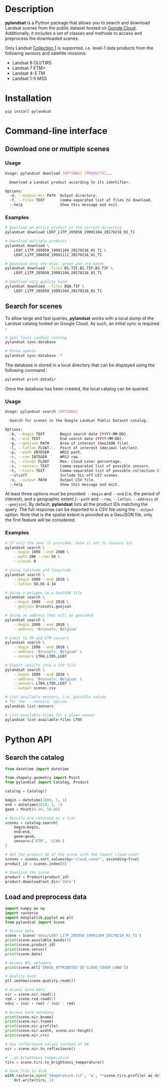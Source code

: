 # Description

**pylandsat** is a Python package that allows you to search and download
Landsat scenes from the public dataset hosted on
[Google Cloud](https://cloud.google.com/storage/docs/public-datasets/landsat).
Additionally, it includes a set of classes and methods to access and
preprocess the downloaded scenes.

Only Landsat [Collection 1](https://landsat.usgs.gov/landsat-collections) is supported, i.e. level-1 data products from the following sensors and satellite missions:

* Landsat 8 OLI/TIRS
* Landsat 7 ETM+
* Landsat 4-5 TM
* Landsat 1-5 MSS

# Installation

`pip install pylandsat`

# Command-line interface

## Download one or multiple scenes

### Usage

```bash
Usage: pylandsat download [OPTIONS] [PRODUCTS]...

  Download a Landsat product according to its identifier.

Options:
  -d, --output-dir PATH  Output directory.
  -f, --files TEXT       Comma-separated list of files to download.
  --help                 Show this message and exit.
```

### Examples

```bash
# Download an entire product in the current directory
pylandsat download LE07_L1TP_205050_19991104_20170216_01_T1

# Download multiple products
pylandsat download \
    LE07_L1TP_205050_19991104_20170216_01_T1 \
    LE07_L1TP_206050_19991111_20170216_01_T1

# Download only the blue, green and red bands
pylandsat download --files B1.TIF,B2.TIF,B3.TIF \
    LE07_L1TP_205050_19991104_20170216_01_T1

# Download only quality band
pylandsat download --files BQA.TIF \
    LE07_L1TP_205050_19991104_20170216_01_T1
```

## Search for scenes

To allow large and fast queries, **pylandsat** works with a local dump of the Landsat catalog hosted on Google Cloud. As such, an initial sync is required :

```bash
# Sync local Landsat catalog
pylandsat sync-database

# Force update
pylandsat sync-database -f
```

The database is stored in a local directory that can be displayed using the following command :

```bash
pylandsat print-datadir
```

Once the database has been created, the local catalog can be queried.

### Usage

```bash
Usage: pylandsat search [OPTIONS]

  Search for scenes in the Google Landsat Public Dataset catalog.

Options:
  -b, --begin TEXT       Begin search date (YYYY-MM-DD).
  -e, --end TEXT         End search date (YYYY-MM-DD).
  -g, --geojson PATH     Area of interest (GeoJSON file).
  -l, --latlon FLOAT...  Point of interest (decimal lat/lon).
  -p, --path INTEGER     WRS2 path.
  -r, --row INTEGER      WRS2 row.
  -c, --clouds FLOAT     Max. cloud cover percentage.
  -s, --sensors TEXT     Comma-separated list of possible sensors.
  -t, --tiers TEXT       Comma-separated list of possible collection tiers.
  --slcoff               Include SLC-off LE7 scenes.
  -o, --output PATH      Output CSV file.
  --help                 Show this message and exit.
```

At least three options must be provided: `--begin` and `--end` (i.e. the period of interest), and a geographic extent (`--path` and `--row`, `--latlon`, `--address` or `--geojson`). By default, **pylandsat** lists all the product IDs matching the query. The full response can be exported to a CSV file using the `--output` option. Note that is the spatial extent is provided as a GeoJSON file, only the first feature will be considered.

### Examples

```bash
# If only the year is provided, date is set to January 1st
pylandsat search \
    --begin 1999 --end 2000 \
    --path 206 --row 50 \
    --clouds 0

# Using latitude and longitude
pylandsat search \
    --begin 2000 --end 2010 \
    --latlon 50.85 4.34

# Using a polygon in a GeoJSON file
pylandsat search \
    --begin 2000 --end 2010 \
    --geojson brussels.geojson

# Using an address that will be geocoded
pylandsat search \
    --begin 2000 --end 2010 \
    --address 'Brussels, Belgium'

# Limit to TM and ETM sensors
pylandsat search \
    --begin 1990 --end 2010 \
    --address 'Brussels, Belgium' \
    --sensors LT04,LT05,LE07

# Export results into a CSV file
pylandsat search \
    --begin 1990 --end 2010 \
    --address 'Brussels, Belgium' \
    --sensors LT04,LT05,LE07 \
    --output scenes.csv
```

```bash
# List available sensors, i.e. possible values
# for the `--sensors` option
pylandsat list-sensors

# List available files for a given sensor
pylandsat list-available-files LT05
```

# Python API

## Search the catalog

``` python
from datetime import datetime

from shapely.geometry import Point
from pylandsat import Catalog, Product

catalog = Catalog()

begin = datetime(2000, 1, 1)
end = datetime(2010, 1, 1)
geom = Point(4.34, 50.85)

# Results are returned as a list
scenes = catalog.search(
    begin=begin,
    end=end,
    geom=geom,
    sensors=['ETM', 'LC08']
)

# Get the product ID of the scene with the lowest cloud cover
scenes = scenes.sort_values(by='cloud_cover', ascending=True)
product_id = scenes.index[0]

# Download the scene
product = Product(product_id)
product.download(out_dir='data')
```

## Load and preprocess data

``` python
import numpy as np
import rasterio
import matplotlib.pyplot as plt
from pylandsat import Scene

# Access data
scene = Scene('data/LE07_L1TP_205050_19991104_20170216_01_T1')
print(scene.available_bands())
print(scene.product_id)
print(scene.sensor)
print(scene.date)

# Access MTL metadata
print(scene.mtl['IMAGE_ATTRIBUTES']['CLOUD_COVER_LAND'])

# Quality band
plt.imshow(scene.quality.read())

# Access band data
nir = scene.nir.read(1)
red = scene.red.read(1)
ndvi = (nir + red) / (nir - red)

# Access band metadata
print(scene.nir.bname)
print(scene.nir.fname)
print(scene.nir.profile)
print(scene.nir.width, scene.nir.height)
print(scene.nir.crs)

# Use reflectance values instead of DN
nir = scene.nir.to_reflectance()

# ..or brightness temperature
tirs = scene.tirs.to_brightness_temperature()

# Save file to disk
with rasterio.open('temperature.tif', 'w', **scene.tirs.profile) as dst:
    dst.write(tirs, 1)
```
